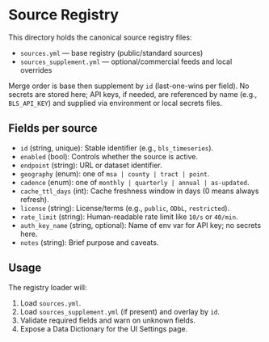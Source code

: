 # Source Registry

This directory holds the canonical source registry files:

- `sources.yml` — base registry (public/standard sources)
- `sources_supplement.yml` — optional/commercial feeds and local overrides

Merge order is base then supplement by `id` (last-one-wins per field). No secrets are stored here; API keys, if needed, are referenced by name (e.g., `BLS_API_KEY`) and supplied via environment or local secrets files.

## Fields per source

- `id` (string, unique): Stable identifier (e.g., `bls_timeseries`).
- `enabled` (bool): Controls whether the source is active.
- `endpoint` (string): URL or dataset identifier.
- `geography` (enum): one of `msa | county | tract | point`.
- `cadence` (enum): one of `monthly | quarterly | annual | as-updated`.
- `cache_ttl_days` (int): Cache freshness window in days (0 means always refresh).
- `license` (string): License/terms (e.g., `public`, `ODbL`, `restricted`).
- `rate_limit` (string): Human-readable rate limit like `10/s` or `40/min`.
- `auth_key_name` (string, optional): Name of env var for API key; no secrets here.
- `notes` (string): Brief purpose and caveats.

## Usage

The registry loader will:

1. Load `sources.yml`.
2. Load `sources_supplement.yml` (if present) and overlay by `id`.
3. Validate required fields and warn on unknown fields.
4. Expose a Data Dictionary for the UI Settings page.

